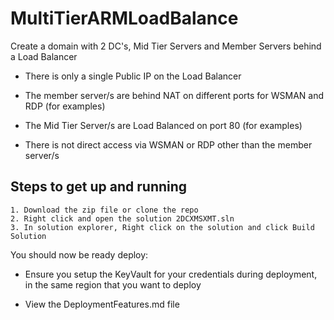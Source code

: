 # MultiTierARMLoadBalance
Create a domain with 2 DC's, Mid Tier Servers and Member Servers behind a Load Balancer

* There is only a single Public IP on the Load Balancer

* The member server/s are behind NAT on different ports for WSMAN and RDP (for examples)

* The Mid Tier Server/s are Load Balanced on port 80 (for examples)

* There is not direct access via WSMAN or RDP other than the member server/s



## Steps to get up and running
    1. Download the zip file or clone the repo
    2. Right click and open the solution 2DCXMSXMT.sln
    3. In solution explorer, Right click on the solution and click Build Solution

 You should now be ready deploy:

* Ensure you setup the KeyVault for your credentials during deployment, in the same region that you want to deploy 

* View the DeploymentFeatures.md file
